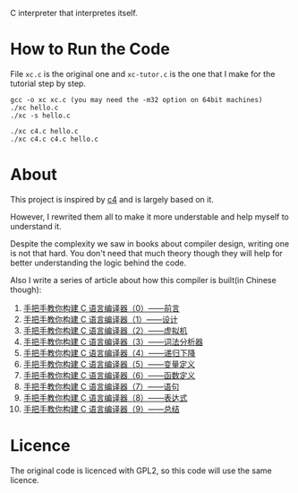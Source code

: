 C interpreter that interpretes itself.

# How to Run the Code

File `xc.c` is the original one and `xc-tutor.c` is the one that I make for
the tutorial step by step.

```
gcc -o xc xc.c (you may need the -m32 option on 64bit machines)
./xc hello.c
./xc -s hello.c

./xc c4.c hello.c
./xc c4.c c4.c hello.c
```

# About

This project is inspired by [c4](https://github.com/rswier/c4) and is largely
based on it.

However, I rewrited them all to make it more understable and help myself to
understand it.

Despite the complexity we saw in books about compiler design, writing one is
not that hard. You don't need that much theory though they will help for
better understanding the logic behind the code.

Also I write a series of article about how this compiler is built(in Chinese though):

1. [手把手教你构建 C 语言编译器（0）——前言](http://lotabout.me/2015/write-a-C-interpreter-0/)
2. [手把手教你构建 C 语言编译器（1）——设计](http://lotabout.me/2015/write-a-C-interpreter-1/)
3. [手把手教你构建 C 语言编译器（2）——虚拟机](http://lotabout.me/2015/write-a-C-interpreter-2/)
4. [手把手教你构建 C 语言编译器（3）——词法分析器](http://lotabout.me/2015/write-a-C-interpreter-3/)
4. [手把手教你构建 C 语言编译器（4）——递归下降](http://lotabout.me/2016/write-a-C-interpreter-4/)
5. [手把手教你构建 C 语言编译器（5）——变量定义](http://lotabout.me/2016/write-a-C-interpreter-5/)
6. [手把手教你构建 C 语言编译器（6）——函数定义](http://lotabout.me/2016/write-a-C-interpreter-6/)
7. [手把手教你构建 C 语言编译器（7）——语句](http://lotabout.me/2016/write-a-C-interpreter-7/)
8. [手把手教你构建 C 语言编译器（8）——表达式](http://lotabout.me/2016/write-a-C-interpreter-8/)
0. [手把手教你构建 C 语言编译器（9）——总结](http://lotabout.me/2016/write-a-C-interpreter-9/)

# Licence

The original code is licenced with GPL2, so this code will use the same
licence.
